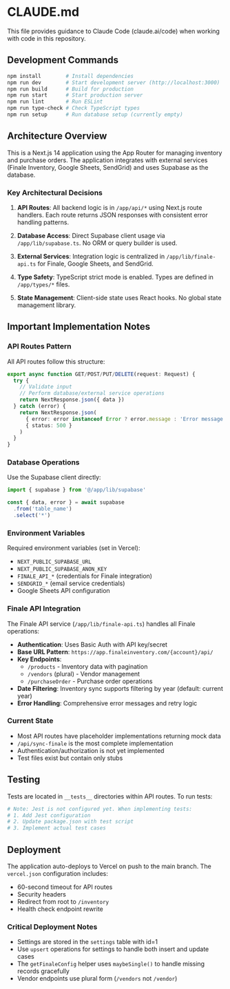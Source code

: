 # CLAUDE.md

This file provides guidance to Claude Code (claude.ai/code) when working with code in this repository.

## Development Commands

```bash
npm install        # Install dependencies
npm run dev        # Start development server (http://localhost:3000)
npm run build      # Build for production
npm run start      # Start production server
npm run lint       # Run ESLint
npm run type-check # Check TypeScript types
npm run setup      # Run database setup (currently empty)
```

## Architecture Overview

This is a Next.js 14 application using the App Router for managing inventory and purchase orders. The application integrates with external services (Finale Inventory, Google Sheets, SendGrid) and uses Supabase as the database.

### Key Architectural Decisions

1. **API Routes**: All backend logic is in `/app/api/*` using Next.js route handlers. Each route returns JSON responses with consistent error handling patterns.

2. **Database Access**: Direct Supabase client usage via `/app/lib/supabase.ts`. No ORM or query builder is used.

3. **External Services**: Integration logic is centralized in `/app/lib/finale-api.ts` for Finale, Google Sheets, and SendGrid.

4. **Type Safety**: TypeScript strict mode is enabled. Types are defined in `/app/types/*` files.

5. **State Management**: Client-side state uses React hooks. No global state management library.

## Important Implementation Notes

### API Routes Pattern
All API routes follow this structure:
```typescript
export async function GET/POST/PUT/DELETE(request: Request) {
  try {
    // Validate input
    // Perform database/external service operations
    return NextResponse.json({ data })
  } catch (error) {
    return NextResponse.json(
      { error: error instanceof Error ? error.message : 'Error message' },
      { status: 500 }
    )
  }
}
```

### Database Operations
Use the Supabase client directly:
```typescript
import { supabase } from '@/app/lib/supabase'

const { data, error } = await supabase
  .from('table_name')
  .select('*')
```

### Environment Variables
Required environment variables (set in Vercel):
- `NEXT_PUBLIC_SUPABASE_URL`
- `NEXT_PUBLIC_SUPABASE_ANON_KEY`
- `FINALE_API_*` (credentials for Finale integration)
- `SENDGRID_*` (email service credentials)
- Google Sheets API configuration

### Finale API Integration

The Finale API service (`/app/lib/finale-api.ts`) handles all Finale operations:
- **Authentication**: Uses Basic Auth with API key/secret
- **Base URL Pattern**: `https://app.finaleinventory.com/{account}/api/`
- **Key Endpoints**:
  - `/products` - Inventory data with pagination
  - `/vendors` (plural) - Vendor management
  - `/purchaseOrder` - Purchase order operations
- **Date Filtering**: Inventory sync supports filtering by year (default: current year)
- **Error Handling**: Comprehensive error messages and retry logic

### Current State
- Most API routes have placeholder implementations returning mock data
- `/api/sync-finale` is the most complete implementation
- Authentication/authorization is not yet implemented
- Test files exist but contain only stubs

## Testing

Tests are located in `__tests__` directories within API routes. To run tests:
```bash
# Note: Jest is not configured yet. When implementing tests:
# 1. Add Jest configuration
# 2. Update package.json with test script
# 3. Implement actual test cases
```

## Deployment

The application auto-deploys to Vercel on push to the main branch. The `vercel.json` configuration includes:
- 60-second timeout for API routes
- Security headers
- Redirect from root to `/inventory`
- Health check endpoint rewrite

### Critical Deployment Notes
- Settings are stored in the `settings` table with id=1
- Use `upsert` operations for settings to handle both insert and update cases
- The `getFinaleConfig` helper uses `maybeSingle()` to handle missing records gracefully
- Vendor endpoints use plural form (`/vendors` not `/vendor`)